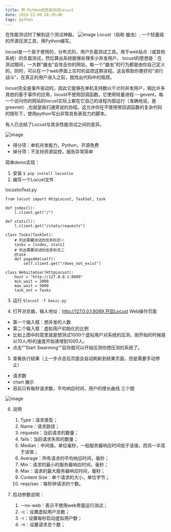```yaml
---
title: 转-Python的性能测试Locust
date: 2018-12-09 18:39:46
tags: python
---
```


在性能测试时了解到这个测试神器。
![image](https://images.pexels.com/photos/1122530/pexels-photo-1122530.jpeg?auto=compress&cs=tinysrgb&dpr=1&w=500)
Locust（俗称 蝗虫）, 一个轻量级的开源压测工具，用Python编写。

locust是一个易于使用的，分布式的，用户负载测试工具。用于web站点（或其他系统）的负载测试，然后算出系统能够处理多少并发用户。
locust的思想是：在测试期间，一大群"蝗虫"会攻击你的网站，每一个"蝗虫"的行为都是由你自己定义的，同时，可以在一个web界面上实时的监控这群进程。这会帮助你更好的"进行战斗"，在真正的用户进入之前，就找出代码中的瓶颈。

locust完全是事件驱动的，因此它能够在单机支持数以千计的并发用户，相比许多其他的基于事件的应用，locust不使用回调函数。它使用轻量进程---gevent。每一个访问你的网站的locust实际上都在它自己的进程内部运行（准确地说，是greenlet）,也就是我们通常说的协程。这允许你在不使用带回调函数的复杂代码的情形下，使用python写出非常具有表现力的脚本。


有人已总结了Locust与其余性能测试之间的差异。

![image](https://upload-images.jianshu.io/upload_images/618241-f2995940acd64f4b.png?imageMogr2/auto-orient/strip%7CimageView2/2/w/632/format/webp)

- 得分项：单机并发能力，Python，开源免费
- 掉分项：不支持资源监控，报告异常简单

简单demo实现：

1. 安装
 `$ pip install locustio`
2. 编写一个Locust文件

locustioTest.py

	from locust import HttpLocust, TaskSet, task

	def index(l):
	    l.client.get("/")

	def stats(l):
	    l.client.get("/stats/requests")

	class Tasks(TaskSet):
	    # 列出需要测试的任务形式一
	    tasks = [index, stats]
	    # 列出需要测试的任务形式二 
	    @task
	    def page404(self):
	        self.client.get("/does_not_exist")
	    
	class WebsiteUser(HttpLocust):
	    host = "http://127.0.0.1:8089"
	    min_wait = 2000
	    max_wait = 5000
	    task_set = Tasks

3. 运行
 `$locust -f basic.py`

4. 打开浏览器，输入地址：http://127.0.0.1:8089,开启Locust Web操作页面

 - 第一个输入框：想并发的人数
 - 第二个输入框：虚拟用户初始化的比例
 - 比如上图中的意思就是想测试1000个虚拟用户对系统的压测，刚开始的时候是以10人/秒的速度开始递增到1000人。
 - 点击“”Start Swarming“”后你就可以开始压测你想压测的系统了。
5. 查看执行结果（上一步点击后页面会自动刷新到结果页面，但是需要手动停止）
 - 请求数
 - chart 展示
 - 目前只有每秒请求数，平均响应时间，用户的增长曲线 三个图

![image](https://upload-images.jianshu.io/upload_images/618241-760aae6563de9b55.png?imageMogr2/auto-orient/)

6. 说明

	1. Type：请求类型；
	2. Name：请求路径；
	3. requests：当前请求的数量；
	4. fails：当前请求失败的数量；
	5. Median：中间值，单位毫秒，一般服务器响应时间低于该值，而另一半高于该值；
	6. Average：所有请求的平均响应时间，毫秒；
	7. Min：请求的最小的服务器响应时间，毫秒；
	8. Max：请求的最大服务器响应时间，毫秒；
	9. Content Size：单个请求的大小，单位字节；
	10. reqs/sec：每秒钟请求的个数。

7. 启动参数说明：

	1. --no-web：表示不使用web界面运行测试；
	2. -c：设置虚拟用户总数；
	3. -r：设置每秒启动虚拟用户数；
	4. -n：设置请求总个数；